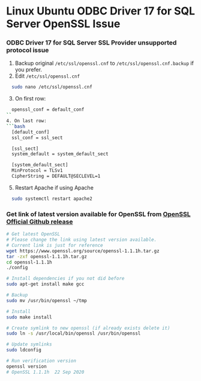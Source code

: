 # Linux Ubuntu ODBC Driver 17 for SQL Server OpenSSL Issue
### ODBC Driver 17 for SQL Server SSL Provider unsupported protocol issue
1. Backup original `/etc/ssl/openssl.cnf` to `/etc/ssl/openssl.cnf.backup` if you prefer.
2. Edit `/etc/ssl/openssl.cnf`
```bash
  sudo nano /etc/ssl/openssl.cnf
```
3. On first row:
```bash
  openssl_conf = default_conf
``
4. On last row:
```bash
  [default_conf]
  ssl_conf = ssl_sect

  [ssl_sect]
  system_default = system_default_sect

  [system_default_sect]
  MinProtocol = TLSv1
  CipherString = DEFAULT@SECLEVEL=1
```
5. Restart Apache if using Apache
```bash
  sudo systemctl restart apache2
```
### Get link of latest version available for OpenSSL from [OpenSSL Official Github release](https://github.com/openssl/openssl/releases)
```bash
# Get latest OpenSSL
# Please change the link using latest version available.
# Current link is just for reference
wget https://www.openssl.org/source/openssl-1.1.1h.tar.gz
tar -zxf openssl-1.1.1h.tar.gz
cd openssl-1.1.1h
./config

# Install dependencies if you not did before
sudo apt-get install make gcc

# Backup
sudo mv /usr/bin/openssl ~/tmp

# Install
sudo make install

# Create symlink to new openssl (if already exists delete it)
sudo ln -s /usr/local/bin/openssl /usr/bin/openssl 

# Update symlinks
sudo ldconfig

# Run verification version
openssl version
# OpenSSL 1.1.1h  22 Sep 2020
```
